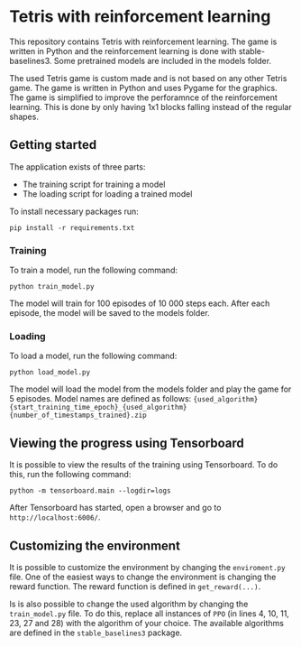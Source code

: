 # Tetris with reinforcement learning
This repository contains Tetris with reinforcement learning. The game is written in Python and the reinforcement learning is done with stable-baselines3. Some pretrained models are included in the models folder.

The used Tetris game is custom made and is not based on any other Tetris game. The game is written in Python and uses Pygame for the graphics. The game is simplified to improve the perforamnce of the reinforcement learning. This is done by only having 1x1 blocks falling instead of the regular shapes.

## Getting started
The application exists of three parts:
- The training script for training a model
- The loading script for loading a trained model

To install necessary packages run:

```pip install -r requirements.txt```

### Training
To train a model, run the following command:

```python train_model.py```

The model will train for 100 episodes of 10 000 steps each. After each episode, the model will be saved to the models folder.

### Loading
To load a model, run the following command:

```python load_model.py```

The model will load the model from the models folder and play the game for 5 episodes. Model names are defined as follows: ```{used_algorithm}{start_training_time_epoch}_{used_algorithm}{number_of_timestamps_trained}.zip```

## Viewing the progress using Tensorboard
It is possible to view the results of the training using Tensorboard. To do this, run the following command:

```python -m tensorboard.main --logdir=logs```

After Tensorboard has started, open a browser and go to ```http://localhost:6006/```.

## Customizing the environment
It is possible to customize the environment by changing the ```enviroment.py``` file. One of the easiest ways to change the environment is changing the reward function. The reward function is defined in ```get_reward(...)```.

Is is also possible to change the used algorithm by changing the ```train_model.py``` file. To do this, replace all instances of ```PPO``` (in lines 4, 10, 11, 23, 27 and 28) with the algorithm of your choice. The available algorithms are defined in the ```stable_baselines3``` package.